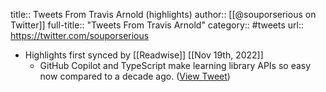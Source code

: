 title:: Tweets From Travis Arnold (highlights)
author:: [[@souporserious on Twitter]]
full-title:: "Tweets From Travis Arnold"
category:: #tweets
url:: https://twitter.com/souporserious

- Highlights first synced by [[Readwise]] [[Nov 19th, 2022]]
	- GitHub Copilot and TypeScript make learning library APIs so easy now compared to a decade ago. ([View Tweet](https://twitter.com/souporserious/status/1446991533916364800))